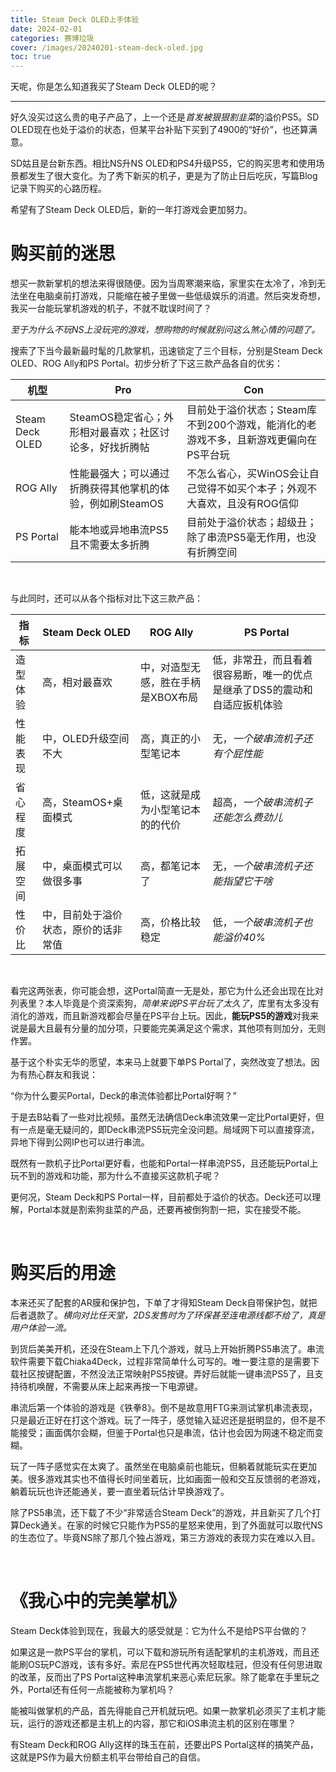 ```yaml
---
title: Steam Deck OLED上手体验
date: 2024-02-01
categories: 赛博垃圾
cover: /images/20240201-steam-deck-oled.jpg
toc: true
---
```


天呢，你是怎么知道我买了Steam Deck OLED的呢？

<!--more-->

---

好久没买过这么贵的电子产品了，上一个还是*首发被狠狠割韭菜*的溢价PS5。SD OLED现在也处于溢价的状态，但某平台补贴下买到了4900的“好价”，也还算满意。

SD姑且是台新东西。相比NS升NS OLED和PS4升级PS5，它的购买思考和使用场景都发生了很大变化。为了秀下新买的机子，更是为了防止日后吃灰，写篇Blog记录下购买的心路历程。

希望有了Steam Deck OLED后，新的一年打游戏会更加努力。
<br/>

# 购买前的迷思

想买一款新掌机的想法来得很随便。因为当周寒潮来临，家里实在太冷了，冷到无法坐在电脑桌前打游戏，只能缩在被子里做一些低级娱乐的消遣。然后突发奇想，我买一台能玩掌机游戏的机子，不就不耽误时间了？

*至于为什么不玩NS上没玩完的游戏，想购物的时候就别问这么煞心情的问题了。*

搜索了下当今最新最时髦的几款掌机，迅速锁定了三个目标，分别是Steam Deck OLED、ROG Ally和PS Portal。初步分析了下这三款产品各自的优劣：

| 机型            | Pro                                                       | Con                                                          |
| --------------- | --------------------------------------------------------- | ------------------------------------------------------------ |
| Steam Deck OLED | SteamOS稳定省心；外形相对最喜欢；社区讨论多，好找折腾帖   | 目前处于溢价状态；Steam库不到200个游戏，能消化的老游戏不多，且新游戏更偏向在PS平台玩 |
| ROG Ally        | 性能最强大；可以通过折腾获得其他掌机的体验，例如刷SteamOS | 不怎么省心，买WinOS会让自己觉得不如买个本子；外观不大喜欢，且没有ROG信仰 |
| PS Portal       | 能本地或异地串流PS5且不需要太多折腾                       | 目前处于溢价状态；超级丑；除了串流PS5毫无作用，也没有折腾空间 |

<br/>

与此同时，还可以从各个指标对比下这三款产品：

| 指标     | Steam Deck OLED                      | ROG Ally                           | PS Portal                                                    |
| -------- | ------------------------------------ | ---------------------------------- | ------------------------------------------------------------ |
| 造型体验 | 高，相对最喜欢                       | 中，对造型无感，胜在手柄是XBOX布局 | 低，非常丑，而且看着很容易断，唯一的优点是继承了DS5的震动和自适应扳机体验 |
| 性能表现 | 中，OLED升级空间不大                 | 高，真正的小型笔记本               | 无，*一个破串流机子还有个屁性能*                             |
| 省心程度 | 高，SteamOS+桌面模式                 | 低，这就是成为小型笔记本的的代价   | 超高，*一个破串流机子还能怎么费劲儿*                         |
| 拓展空间 | 中，桌面模式可以做很多事             | 高，都笔记本了                     | 无，*一个破串流机子还能指望它干啥*                           |
| 性价比   | 中，目前处于溢价状态，原价的话非常值 | 高，价格比较稳定                   | 低，*一个破串流机子也能溢价40%*                              |

<br/>

看完这两张表，你可能会想，这Portal简直一无是处，那它为什么还会出现在比对列表里？本人毕竟是个资深索狗，*简单来说PS平台玩了太久了*，库里有太多没有消化的游戏，而且新游戏都会尽量在PS平台上玩。因此，**能玩PS5的游戏**对我来说是最大且最有分量的加分项，只要能完美满足这个需求，其他项有则加分，无则作罢。

基于这个朴实无华的愿望，本来马上就要下单PS Portal了，突然改变了想法。因为有热心群友和我说：

“你为什么要买Portal，Deck的串流体验都比Portal好啊？”

于是去B站看了一些对比视频。虽然无法确信Deck串流效果一定比Portal更好，但有一点是毫无疑问的，即Deck串流PS5玩完全没问题。局域网下可以直接穿流，异地下得到公网IP也可以进行串流。

既然有一款机子比Portal更好看，也能和Portal一样串流PS5，且还能玩Portal上玩不到的游戏和功能，那为什么不直接买这款机子呢？

更何况，Steam Deck和PS Portal一样，目前都处于溢价的状态。Deck还可以理解，Portal本就是割索狗韭菜的产品，还要再被倒狗割一把，实在接受不能。

<br/>

# 购买后的用途

本来还买了配套的AR膜和保护包，下单了才得知Steam Deck自带保护包，就把后者退款了。*横向对比任天堂，2DS发售时为了环保甚至连电源线都不给了，真是用户体验一流。*

到货后美美开机，还没在Steam上下几个游戏，就马上开始折腾PS5串流了。串流软件需要下载Chiaka4Deck，过程非常简单什么可写的。唯一要注意的是需要下载社区按键配置，不然没法正常映射PS5按键。弄好后就能一键串流PS5了，且支持待机唤醒，不需要从床上起来再按一下电源键。

串流后第一个体验的游戏是《铁拳8》。倒不是故意用FTG来测试掌机串流表现，只是最近正好在打这个游戏。玩了一阵子，感觉输入延迟还是挺明显的，但不是不能接受；画面偶尔会糊，但鉴于Portal也只是串流，估计也会因为网速不稳定而变糊。

玩了一阵子感觉实在太爽了。虽然坐在电脑桌前也能玩，但躺着就能玩实在更加美。很多游戏其实也不值得长时间坐着玩，比如画面一般和交互反馈弱的老游戏，躺着玩玩也许还能通关，要一直坐着玩估计早换游戏了。

除了PS5串流，还下载了不少“非常适合Steam Deck”的游戏，并且新买了几个打算Deck通关。在家的时候它只能作为PS5的星怒来使用，到了外面就可以取代NS的生态位了。毕竟NS除了那几个独占游戏，第三方游戏的表现力实在难以入目。

<br/>

# 《我心中的完美掌机》

Steam Deck体验到现在，我最大的感受就是：它为什么不是给PS平台做的？

如果这是一款PS平台的掌机，可以下载和游玩所有适配掌机的主机游戏，而且还能刷OS玩PC游戏，该有多好。索尼在PS5世代再次轻取桂冠，但没有任何思进取的改革，反而出了PS Portal这种串流掌机来恶心索尼玩家。除了能拿在手里玩之外，Portal还有任何一点能被称为掌机吗？

能被叫做掌机的产品，首先得能自己开机就玩吧。如果一款掌机必须买了主机才能玩，运行的游戏还都是主机上的内容，那它和iOS串流主机的区别在哪里？

有Steam Deck和ROG Ally这样的珠玉在前，还要出PS Portal这样的搞笑产品，这就是PS作为最大份额主机平台带给自己的自信。

<br/>

